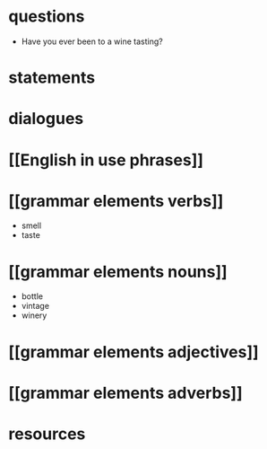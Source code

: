  # questions
-  Have you ever been to a wine tasting?

# statements

# dialogues

# [[English in use phrases]]

# [[grammar elements verbs]]

-  smell
-  taste


# [[grammar elements nouns]]

-  bottle
-  vintage
-  winery


# [[grammar elements adjectives]]

# [[grammar elements adverbs]]

# resources

